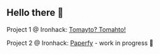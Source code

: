 ## Hello there 🖖

Project 1 @ Ironhack: [Tomayto? Tomahto!](https://tomayto.karmaco.de/)

Project 2 @ Ironhack: [Paperfy](https://github.com/haukeeckel/Paperfy/) - work in progress 🔭

<!--
**AisKreme/AisKreme** is a ✨ _special_ ✨ repository because its `README.md` (this file) appears on your GitHub profile.

Here are some ideas to get you started:

- 🔭 I’m currently working on ...
- 🌱 I’m currently learning ...
- 👯 I’m looking to collaborate on ...
- 🤔 I’m looking for help with ...
- 💬 Ask me about ...
- 📫 How to reach me: ...
- 😄 Pronouns: ...
- ⚡ Fun fact: ...
-->
